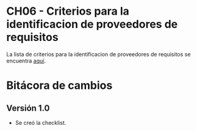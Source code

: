 # CH06 - Criterios para la identificacion de proveedores de requisitos

La lista de criterios para la identificacion de proveedores de requisitos se encuentra [aquí]().

# Bitácora de cambios

## Versión 1.0
  - Se creó la checklist.
